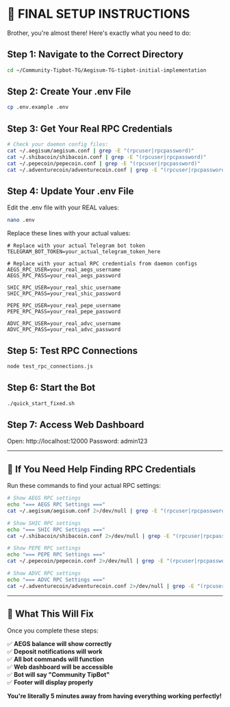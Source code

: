 # 🚀 FINAL SETUP INSTRUCTIONS

Brother, you're almost there! Here's exactly what you need to do:

## Step 1: Navigate to the Correct Directory
```bash
cd ~/Community-Tipbot-TG/Aegisum-TG-tipbot-initial-implementation
```

## Step 2: Create Your .env File
```bash
cp .env.example .env
```

## Step 3: Get Your Real RPC Credentials
```bash
# Check your daemon config files:
cat ~/.aegisum/aegisum.conf | grep -E "(rpcuser|rpcpassword)"
cat ~/.shibacoin/shibacoin.conf | grep -E "(rpcuser|rpcpassword)"
cat ~/.pepecoin/pepecoin.conf | grep -E "(rpcuser|rpcpassword)"
cat ~/.adventurecoin/adventurecoin.conf | grep -E "(rpcuser|rpcpassword)"
```

## Step 4: Update Your .env File
Edit the .env file with your REAL values:
```bash
nano .env
```

Replace these lines with your actual values:
```env
# Replace with your actual Telegram bot token
TELEGRAM_BOT_TOKEN=your_actual_telegram_token_here

# Replace with your actual RPC credentials from daemon configs
AEGS_RPC_USER=your_real_aegs_username
AEGS_RPC_PASS=your_real_aegs_password

SHIC_RPC_USER=your_real_shic_username
SHIC_RPC_PASS=your_real_shic_password

PEPE_RPC_USER=your_real_pepe_username
PEPE_RPC_PASS=your_real_pepe_password

ADVC_RPC_USER=your_real_advc_username
ADVC_RPC_PASS=your_real_advc_password
```

## Step 5: Test RPC Connections
```bash
node test_rpc_connections.js
```

## Step 6: Start the Bot
```bash
./quick_start_fixed.sh
```

## Step 7: Access Web Dashboard
Open: http://localhost:12000
Password: admin123

---

## 🔧 If You Need Help Finding RPC Credentials

Run these commands to find your actual RPC settings:

```bash
# Show AEGS RPC settings
echo "=== AEGS RPC Settings ==="
cat ~/.aegisum/aegisum.conf 2>/dev/null | grep -E "(rpcuser|rpcpassword|rpcport)" || echo "Config not found"

# Show SHIC RPC settings  
echo "=== SHIC RPC Settings ==="
cat ~/.shibacoin/shibacoin.conf 2>/dev/null | grep -E "(rpcuser|rpcpassword|rpcport)" || echo "Config not found"

# Show PEPE RPC settings
echo "=== PEPE RPC Settings ==="
cat ~/.pepecoin/pepecoin.conf 2>/dev/null | grep -E "(rpcuser|rpcpassword|rpcport)" || echo "Config not found"

# Show ADVC RPC settings
echo "=== ADVC RPC Settings ==="
cat ~/.adventurecoin/adventurecoin.conf 2>/dev/null | grep -E "(rpcuser|rpcpassword|rpcport)" || echo "Config not found"
```

---

## 🎯 What This Will Fix

Once you complete these steps:

✅ **AEGS balance will show correctly**  
✅ **Deposit notifications will work**  
✅ **All bot commands will function**  
✅ **Web dashboard will be accessible**  
✅ **Bot will say "Community TipBot"**  
✅ **Footer will display properly**  

**You're literally 5 minutes away from having everything working perfectly!**